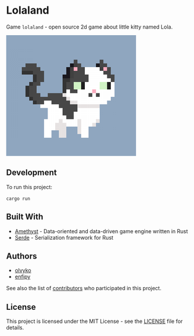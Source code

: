 # Lolaland

Game `lolaland` - open source 2d game about little kitty named Lola.

![Lola The Cat :D](assets/textures/lola_the_cat.png?raw=true "Lola The Cat :D")

## Development

To run this project:

```
cargo run
```

## Built With

- [Amethyst](https://github.com/amethyst/amethyst) - Data-oriented and data-driven game engine written in Rust
- [Serde](https://github.com/serde-rs/serde) - Serialization framework for Rust

## Authors

- [olvyko](https://github.com/olvyko)
- [enfipy](https://github.com/enfipy)

See also the list of [contributors](https://github.com/olvyko/lolaland/contributors) who participated in this project.

## License

This project is licensed under the MIT License - see the [LICENSE](docs/LICENSE) file for details.
